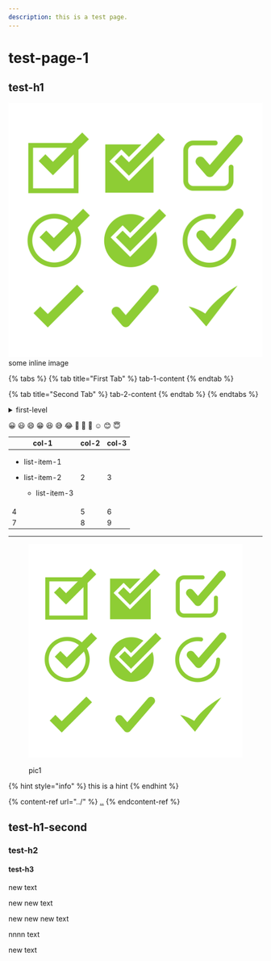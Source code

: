 ```yaml
---
description: this is a test page.
---
```


# test-page-1

## test-h1

![](../.gitbook/assets/multiple\_different\_check\_marks.jpg)some inline image

{% tabs %}
{% tab title="First Tab" %}
tab-1-content
{% endtab %}

{% tab title="Second Tab" %}
tab-2-content
{% endtab %}
{% endtabs %}

<details>

<summary>first-level</summary>

* list-1
* list-2

</details>

😀 😃 😄 😁 😆 😅 😂 🤣 🥲 🥹 ☺️ 😊 😇

| col-1                                                                                 | col-2 | col-3 |
| ------------------------------------------------------------------------------------- | ----- | ----- |
| <ul><li>list-item-1</li><li><p>list-item-2</p><ul><li>list-item-3</li></ul></li></ul> | 2     | 3     |
| 4                                                                                     | 5     | 6     |
| 7                                                                                     | 8     | 9     |

***

<figure><img src="../.gitbook/assets/multiple_different_check_marks.jpg" alt=""><figcaption><p>pic1</p></figcaption></figure>

{% hint style="info" %}
this is a hint
{% endhint %}

{% content-ref url="../" %}
[..](../)
{% endcontent-ref %}

## test-h1-second

### test-h2

#### test-h3

new text

new new text

new new new text

nnnn text

new text
